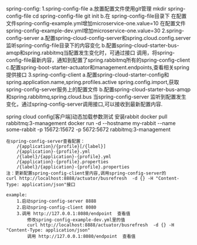 spring-config:
    1.spring-config-file
        a.放置配置文件使用git管理
            mkdir spring-config-file
            cd spring-config-file
            git init
        b.在 spring-config-file目录下
            在配置文件spring-config-example.yml增加microservice-one.value=10
            在配置文件spring-config-example-dev.yml增加microservice-one.value=30
    2.spring-config-server
        a.配置spring-cloud-config-server和spring.cloud.config.server
        监听spring-config-file目录下的内容变化
        b.配置spring-cloud-starter-bus-amqp和spring.rabbitmq当配置发生变化时，可通过接口
        调用，将spring-config-file最新内容，通知到配置了spring.rabbitmq所有的spring-config-client
        c.配置spring-boot-starter-actuator和management.endpoints,查看相关spring提供接口 
    3.spring-config-client
        a.配置spring-cloud-starter-config和spring.application.name,spring.profiles.active
        spring.config.import,获取spring-config-server服务上的配置文件
        b.配置spring-cloud-starter-bus-amqp和spring.rabbitmq,spring.cloud.bus 当spring-config-server
        监听到配置发生变化，通过spring-config-server调用接口,可以接收到最新配置内容.

spring cloud config[客户端]动态加载参数测试
    安装rabbit
    docker pull rabbitmq:3-management
    docker run -d --hostname my-rabbit --name some-rabbit -p 15672:15672 -p 5672:5672 rabbitmq:3-management 

    在spring-config-server查看配置：
        /{application}/{profile}[/{label}]
        /{application}-{profile}.yml
        /{label}/{application}-{profile}.yml
        /{application}-{profile}.properties
        /{label}/{application}-{profile}.properties
    注：更新配置spring-config-client里内容,调用spring-config-server的
    curl http://localhost:8888/actuator/busrefresh  -d {} -H "Content-Type: application/json"接口

    example:
        1.启动spring-config-server 8888
        2.启动spring-config-client 8080
        3.调用 http://127.0.0.1:8080/endpoint  查看值
            修改spring-config-example-dev.yml里的值
            curl http://localhost:8888/actuator/busrefresh  -d {} -H "Content-Type: application/json"
            调用 http://127.0.0.1:8080/endpoint  查看值